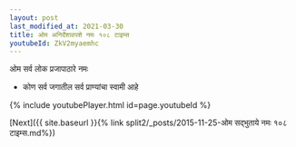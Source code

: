 ```yaml
---
layout: post
last_modified_at: 2021-03-30
title: ओम अनिर्देशावपशे नमः १०८ टाइम्स
youtubeId: ZkV2myaemhc
---
```

 
 
 ओम सर्व लोक प्रजापाठारे नमः  
 
 -  कोण सर्व जगातील सर्व प्राण्यांचा स्वामी आहे 
 
  
 
  
 
 
 
 
 
 


{% include youtubePlayer.html id=page.youtubeId %}
 
[Next]({{ site.baseurl }}{% link  split2/_posts/2015-11-25-ओम सद्भुताये नमः १०८ टाइम्स.md%})
 

